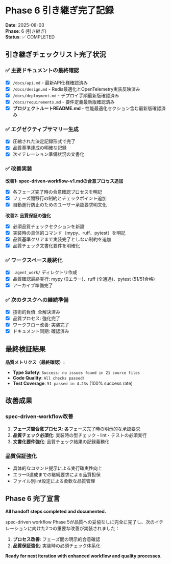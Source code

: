 # Phase 6 引き継ぎ完了記録

**Date**: 2025-08-03  
**Phase**: 6 (引き継ぎ)  
**Status**: ✅ COMPLETED

## 引き継ぎチェックリスト完了状況

### ✅ 主要ドキュメントの最終確認
- [x] `/docs/api.md` - 最新API仕様確認済み
- [x] `/docs/design.md` - Redis最適化とOpenTelemetry実装反映済み
- [x] `/docs/deployment.md` - デプロイ手順最新版確認済み
- [x] `/docs/requirements.md` - 要件定義最新版確認済み
- [x] **プロジェクトルートREADME.md** - 性能最適化セクション含む最新版確認済み

### ✅ エグゼクティブサマリー生成
- [x] 圧縮された決定記録形式で完了
- [x] 品質基準達成の明確な記録
- [x] 次イテレーション準備状況の文書化

### ✅ 改善実装
**改善1: spec-driven-workflow-v1.mdの合意プロセス追加**
- [x] 各フェーズ完了時の合意確認プロセスを明記
- [x] フェーズ間移行の制約とチェックポイント追加
- [x] 自動進行防止のためのユーザー承認要求明文化

**改善2: 品質保証の強化**
- [x] 必須品質チェックセクションを新設
- [x] 実装時の具体的コマンド（mypy、ruff、pytest）を明記
- [x] 品質基準クリアまで実装完了としない制約を追加
- [x] 品質チェック文書化要件を明確化

### ✅ ワークスペース最終化
- [x] `.agent_work/` ディレクトリ作成
- [x] 品質確認最終実行: mypy (0エラー)、ruff (全通過)、pytest (51/51合格)
- [x] アーカイブ準備完了

### ✅ 次のタスクへの継続準備
- [x] 技術的負債: 全解決済み
- [x] 品質プロセス: 強化完了
- [x] ワークフロー改善: 実装完了
- [x] ドキュメント同期: 確認済み

## 最終検証結果

**品質メトリクス（最終確認）:**
- **Type Safety**: `Success: no issues found in 21 source files`
- **Code Quality**: `All checks passed!`
- **Test Coverage**: `51 passed in 4.23s` (100% success rate)

## 改善成果

### spec-driven-workflow改善
1. **フェーズ間合意プロセス**: 各フェーズ完了時の明示的な承認要求
2. **品質チェック必須化**: 実装時の型チェック・lint・テストの必須実行
3. **文書化要件強化**: 品質チェック結果の記録義務化

### 品質保証強化
- 具体的なコマンド提示による実行確実性向上
- エラー0達成までの継続要求による品質担保
- ファイル別lint設定による柔軟な品質管理

## Phase 6 完了宣言

**All handoff steps completed and documented.**

spec-driven workflow Phase 5が品質への妥協なしに完全に完了し、次のイテレーションに向けた2つの重要な改善が実装されました：

1. **プロセス改善**: フェーズ間の明示的合意確認
2. **品質保証強化**: 実装時の必須チェック体系化

**Ready for next iteration with enhanced workflow and quality processes.**
